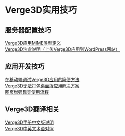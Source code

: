 # Verge3D实用技巧

<!-- ## 安装Verge3D
在Windows 10中安装Verge3D  
在macOS 11.5.2中安装Verge3D  
在Ubuntu系统中安装Verge3D  
在Deepin系统中安装Verge3D  -->

## 服务器配置技巧
[Verge3D应用MIME类型定义](mime)  
[Verge3D沙盒说明（上传Verge3D应用到WordPress网站）](sandbox_funjoy)

## 应用开发技巧
[在移动端调试Verge3D应用的简便方法](mobile_debug)  
[Verge3D无法打包桌面版应用解决方案](electron_packages)  
[网页增强现实使用流程](use_webar)

## Verge3D翻译相关
[Verge3D手册中文版说明](https://verge3d.funjoy.tech/blog/3/post/verge3d-131)  
[Verge3D中英文术语对照](terms)

<!-- ## 常用设计工具技巧 -->

<!-- ## 常用开发工具技巧 -->

